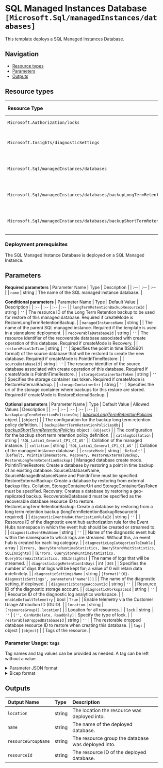 # SQL Managed Instances Database `[Microsoft.Sql/managedInstances/databases]`

This template deploys a SQL Managed Instances Database.

## Navigation

- [Resource types](#Resource-types)
- [Parameters](#Parameters)
- [Outputs](#Outputs)

## Resource types

| Resource Type | API Version |
| :-- | :-- |
| `Microsoft.Authorization/locks` | [2017-04-01](https://docs.microsoft.com/en-us/azure/templates/Microsoft.Authorization/2017-04-01/locks) |
| `Microsoft.Insights/diagnosticSettings` | [2021-05-01-preview](https://docs.microsoft.com/en-us/azure/templates/Microsoft.Insights/2021-05-01-preview/diagnosticSettings) |
| `Microsoft.Sql/managedInstances/databases` | [2021-05-01-preview](https://docs.microsoft.com/en-us/azure/templates/Microsoft.Sql/2021-05-01-preview/managedInstances/databases) |
| `Microsoft.Sql/managedInstances/databases/backupLongTermRetentionPolicies` | [2021-02-01-preview](https://docs.microsoft.com/en-us/azure/templates/Microsoft.Sql/2021-02-01-preview/managedInstances/databases/backupLongTermRetentionPolicies) |
| `Microsoft.Sql/managedInstances/databases/backupShortTermRetentionPolicies` | [2017-03-01-preview](https://docs.microsoft.com/en-us/azure/templates/Microsoft.Sql/2017-03-01-preview/managedInstances/databases/backupShortTermRetentionPolicies) |

### Deployment prerequisites

The SQL Managed Instance Database is deployed on a SQL Managed Instance.

## Parameters

**Required parameters**
| Parameter Name | Type | Description |
| :-- | :-- | :-- |
| `name` | string | The name of the SQL managed instance database. |

**Conditional parameters**
| Parameter Name | Type | Default Value | Description |
| :-- | :-- | :-- | :-- |
| `longTermRetentionBackupResourceId` | string | `''` | The resource ID of the Long Term Retention backup to be used for restore of this managed database. Required if createMode is RestoreLongTermRetentionBackup. |
| `managedInstanceName` | string |  | The name of the parent SQL managed instance. Required if the template is used in a standalone deployment. |
| `recoverableDatabaseId` | string | `''` | The resource identifier of the recoverable database associated with create operation of this database. Required if createMode is Recovery. |
| `restorePointInTime` | string | `''` | Specifies the point in time (ISO8601 format) of the source database that will be restored to create the new database. Required if createMode is PointInTimeRestore. |
| `sourceDatabaseId` | string | `''` | The resource identifier of the source database associated with create operation of this database. Required if createMode is PointInTimeRestore. |
| `storageContainerSasToken` | string | `''` | Specifies the storage container sas token. Required if createMode is RestoreExternalBackup. |
| `storageContainerUri` | string | `''` | Specifies the uri of the storage container where backups for this restore are stored. Required if createMode is RestoreExternalBackup. |

**Optional parameters**
| Parameter Name | Type | Default Value | Allowed Values | Description |
| :-- | :-- | :-- | :-- | :-- |
| `backupLongTermRetentionPoliciesObj` | _[backupLongTermRetentionPolicies](backupLongTermRetentionPolicies/readme.md)_ object | `{object}` |  | The configuration for the backup long term retention policy definition. |
| `backupShortTermRetentionPoliciesObj` | _[backupShortTermRetentionPolicies](backupShortTermRetentionPolicies/readme.md)_ object | `{object}` |  | The configuration for the backup short term retention policy definition. |
| `catalogCollation` | string | `'SQL_Latin1_General_CP1_CI_AS'` |  | Collation of the managed instance. |
| `collation` | string | `'SQL_Latin1_General_CP1_CI_AS'` |  | Collation of the managed instance database. |
| `createMode` | string | `'Default'` | `[Default, PointInTimeRestore, Recovery, RestoreExternalBackup, RestoreLongTermRetentionBackup]` | Managed database create mode. PointInTimeRestore: Create a database by restoring a point in time backup of an existing database. SourceDatabaseName, SourceManagedInstanceName and PointInTime must be specified. RestoreExternalBackup: Create a database by restoring from external backup files. Collation, StorageContainerUri and StorageContainerSasToken must be specified. Recovery: Creates a database by restoring a geo-replicated backup. RecoverableDatabaseId must be specified as the recoverable database resource ID to restore. RestoreLongTermRetentionBackup: Create a database by restoring from a long term retention backup (longTermRetentionBackupResourceId required). |
| `diagnosticEventHubAuthorizationRuleId` | string | `''` |  | Resource ID of the diagnostic event hub authorization rule for the Event Hubs namespace in which the event hub should be created or streamed to. |
| `diagnosticEventHubName` | string | `''` |  | Name of the diagnostic event hub within the namespace to which logs are streamed. Without this, an event hub is created for each log category. |
| `diagnosticLogCategoriesToEnable` | array | `[Errors, QueryStoreRuntimeStatistics, QueryStoreWaitStatistics, SQLInsights]` | `[Errors, QueryStoreRuntimeStatistics, QueryStoreWaitStatistics, SQLInsights]` | The name of logs that will be streamed. |
| `diagnosticLogsRetentionInDays` | int | `365` |  | Specifies the number of days that logs will be kept for; a value of 0 will retain data indefinitely. |
| `diagnosticSettingsName` | string | `[format('{0}-diagnosticSettings', parameters('name'))]` |  | The name of the diagnostic setting, if deployed. |
| `diagnosticStorageAccountId` | string | `''` |  | Resource ID of the diagnostic storage account. |
| `diagnosticWorkspaceId` | string | `''` |  | Resource ID of the diagnostic log analytics workspace. |
| `enableDefaultTelemetry` | bool | `True` |  | Enable telemetry via the Customer Usage Attribution ID (GUID). |
| `location` | string | `[resourceGroup().location]` |  | Location for all resources. |
| `lock` | string | `''` | `['', CanNotDelete, ReadOnly]` | Specify the type of lock. |
| `restorableDroppedDatabaseId` | string | `''` |  | The restorable dropped database resource ID to restore when creating this database. |
| `tags` | object | `{object}` |  | Tags of the resource. |


### Parameter Usage: `tags`

Tag names and tag values can be provided as needed. A tag can be left without a value.

<details>

<summary>Parameter JSON format</summary>

```json
"tags": {
    "value": {
        "Environment": "Non-Prod",
        "Contact": "test.user@testcompany.com",
        "PurchaseOrder": "1234",
        "CostCenter": "7890",
        "ServiceName": "DeploymentValidation",
        "Role": "DeploymentValidation"
    }
}
```

</details>

<details>

<summary>Bicep format</summary>

```bicep
tags: {
    Environment: 'Non-Prod'
    Contact: 'test.user@testcompany.com'
    PurchaseOrder: '1234'
    CostCenter: '7890'
    ServiceName: 'DeploymentValidation'
    Role: 'DeploymentValidation'
}
```

</details>
<p>

## Outputs

| Output Name | Type | Description |
| :-- | :-- | :-- |
| `location` | string | The location the resource was deployed into. |
| `name` | string | The name of the deployed database. |
| `resourceGroupName` | string | The resource group the database was deployed into. |
| `resourceId` | string | The resource ID of the deployed database. |
